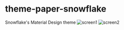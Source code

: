 # theme-paper-snowflake
Snowflake's Material Design theme
![screen1](http://i.imgur.com/dUbZSk1.png)
![screen2](https://a.pomf.se/xpsebx.png)
